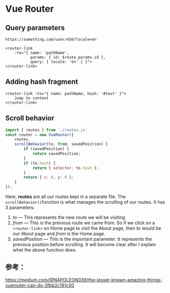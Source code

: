 # Vue Router

## Query parameters

`https://something.com/user/456?locale=en`

```vue
<router-link 
	:to="{ name: 'pathName', 
    	   params: { id: $route.params.id }, 
           query: { locale: 'en' } }">
</router-link>
```

## Adding hash fragment

```vue
<router-link :to="{ name: pathName, hash: '#text' }">
	Jump to content
</router-link>
```

## Scroll behavior

```js
import { routes } from './routes.js'
const router = new VueRouter({
	routes,
    scrollBehavior(to, from, savedPosition) {
    	if (savedPosition) {
        	return savedPosition;
        }
        if (to.hash) {
        	return { selector: to.hash };
        }
        return { x: 0, y: 0 };
    }
});
```

Here, **routes** are all our routes kept in a separate file. The `scrollBehavior()`function is what manages the scrolling of our routes. It has 3 parameters:

1. *to* — This represents the new route we will be visiting
2. *from* — This is the previous route we came from. So if we click on a `<router-link>` on Home page to visit the About page, then *to* would be our About page and *from* is the Home page.
3. *savedPosition* — This is the important parameter. It represents the previous position before scrolling. It will become clear after I explain what the above function does.

## 参考：

https://medium.com/@NAPOLEON039/the-lesser-known-amazing-things-vuerouter-can-do-3fbb2c191c00

